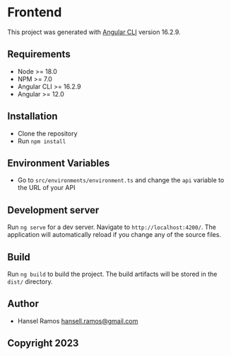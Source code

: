 # Frontend

This project was generated with [Angular CLI](https://github.com/angular/angular-cli) version 16.2.9.

## Requirements
- Node >= 18.0
- NPM >= 7.0
- Angular CLI >= 16.2.9
- Angular >= 12.0

## Installation
- Clone the repository
- Run `npm install`

## Environment Variables
- Go to `src/environments/environment.ts` and change the `api` variable to the URL of your API

## Development server

Run `ng serve` for a dev server. Navigate to `http://localhost:4200/`. The application will automatically reload if you change any of the source files.

## Build

Run `ng build` to build the project. The build artifacts will be stored in the `dist/` directory.

## Author
- Hansel Ramos <hansell.ramos@gmail.com>

## Copyright 2023
